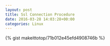 ```yaml
---
layout: post                                                                                                              
title: Ssl Connection Procedure                                                                                                                       
date: 2016-03-28 14:03:28+00:00                                                                                                                        
categories: Linux                                                                                                                
---                                                                                                                              
```


{% gist makeittotop/71b012e45efd4908746b %}                                                                                                           

